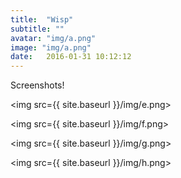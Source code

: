 ```yaml
---
title:  "Wisp"
subtitle: ""
avatar: "img/a.png"
image: "img/a.png"
date:   2016-01-31 10:12:12
---
```


Screenshots! 

<img src={{ site.baseurl }}/img/e.png>

<img src={{ site.baseurl }}/img/f.png>

<img src={{ site.baseurl }}/img/g.png>

<img src={{ site.baseurl }}/img/h.png>